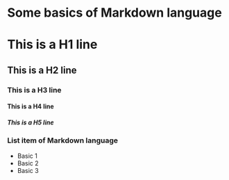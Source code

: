 # Some basics of Markdown language

# This is a H1 line

## This is a H2 line

### This is a H3 line

#### This is a H4 line

##### This is a H5 line

### List item  of Markdown language
 - Basic 1 
 - Basic 2
 - Basic 3
